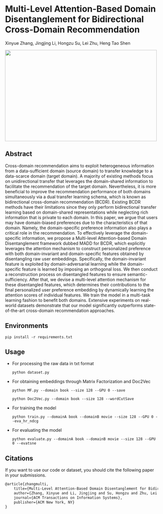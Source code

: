 # Multi-Level Attention-Based Domain Disentanglement for Bidirectional Cross-Domain Recommendation
Xinyue Zhang, Jingjing Li, Hongzu Su, Lei Zhu, Heng Tao Shen

<img src="https://s1.ax1x.com/2023/02/23/pSxSh1s.png" width = "500" height = "300" align=center />

## Abstract

Cross-domain recommendation aims to exploit heterogeneous information from a data-sufficient domain (source domain) to transfer knowledge to a data-scarce domain (target domain). A majority of existing methods focus on unidirectional transfer that leverages the domain-shared information to facilitate the recommendation of the target domain. Nevertheless, it is more beneficial to improve the recommendation performance of both domains simultaneously via a dual transfer learning schema, which is known as bidirectional cross-domain recommendation (BCDR). Existing BCDR methods have their limitations since they only perform bidirectional transfer learning based on domain-shared representations while neglecting rich information that is private to each domain. In this paper, we argue that users may have domain-biased preferences due to the characteristics of that domain. Namely, the domain-specific preference information also plays a critical role in the recommendation. To effectively leverage the domain-specific information, we propose a Multi-level Attention-based Domain Disentanglement framework dubbed MADD for BCDR, which explicitly leverages the attention mechanism to construct personalized preference with both domain-invariant and domain-specific features obtained by disentangling raw user embeddings. Specifically, the domain-invariant feature is exploited by domain-adversarial learning while the domain-specific feature is learned by imposing an orthogonal loss. We then conduct a reconstruction process on disentangled features to ensure semantic-sufficiency. After that, we devise a multi-level attention mechanism for these disentangled features, which determines their contributions to the final personalized user preference embedding by dynamically learning the attention scores of individual features. We train the model in a multi-task learning fashion to benefit both domains. Extensive experiments on real-world datasets demonstrate that our model significantly outperforms state-of-the-art cross-domain recommendation approaches.



## Environments

```pip install -r requirements.txt```



## Usage

* For processing the raw data in txt format

    ```python dataset.py```

* For obtaining embeddings through Matrix Factorization and Doc2Vec

    ```python MF.py --domain book --size 128 --GPU 0 --save ```

    ```python Doc2Vec.py --domain book --size 128 --wordCutSave```

* For training the model

    ```python train.py --domainA book --domainB movie --size 128 --GPU 0 --eva_hr_ndcg```

+ For evaluating the model

  ```python evaluate.py --domainA book --domainB movie --size 128 --GPU 0 --evatsne```

## Citations

If you want to use our code or dataset, you should cite the following paper in your submissions.

```tex
@article{zhangmulti,
	title={Multi-Level Attention-Based Domain Disentanglement for Bidirectional Cross-Domain Recommendation},
	author={Zhang, Xinyue and Li, Jingjing and Su, Hongzu and Zhu, Lei and Shen, Heng Tao},
	journal={ACM Transactions on Information Systems},
	publisher={ACM New York, NY}
}
```


